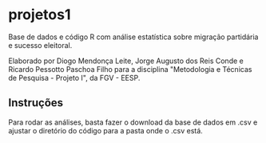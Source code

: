 # projetos1
Base de dados e código R com análise estatística sobre migração partidária e sucesso eleitoral.

Elaborado por Diogo Mendonça Leite, Jorge Augusto dos Reis Conde e Ricardo Pessotto Paschoa Filho para a disciplina "Metodologia e Técnicas de Pesquisa - Projeto I", da FGV - EESP.

## Instruções
Para rodar as análises, basta fazer o download da base de dados em .csv e ajustar o diretório do código para a pasta onde o .csv está.

